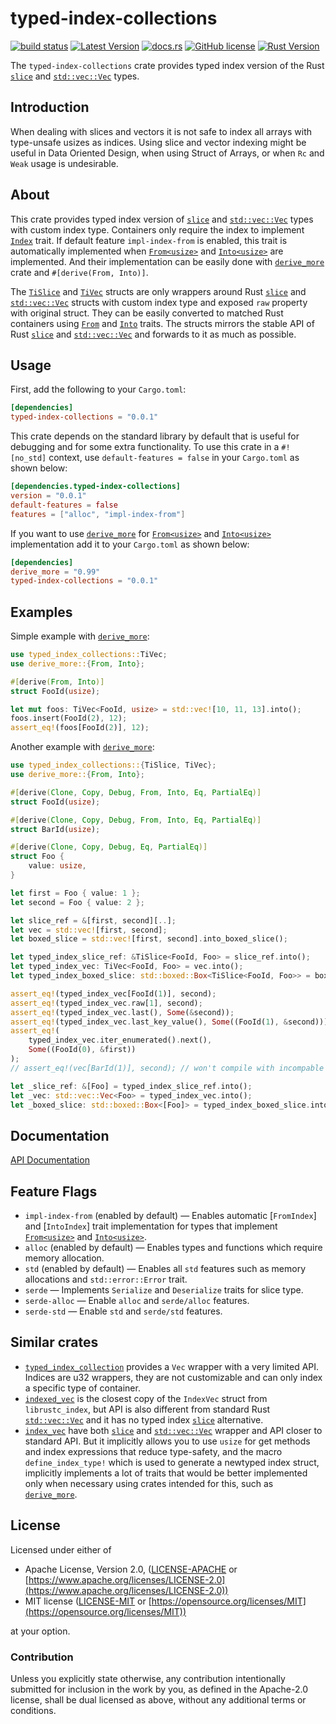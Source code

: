 # typed-index-collections

[![build status](https://travis-ci.org/zheland/typed-index-collections.svg?branch=master)](https://travis-ci.org/zheland/typed-index-collections)
[![Latest Version](https://img.shields.io/crates/v/typed-index-collections.svg)](https://crates.io/crates/typed-index-collections)
[![docs.rs](https://docs.rs/typed-index-collections/badge.svg)](https://docs.rs/typed-index-collections)
[![GitHub license](https://img.shields.io/crates/l/typed-index-collections)](https://github.com/zheland/typed-index-collections/#license)
[![Rust Version](https://img.shields.io/badge/rustc-1.41+-lightgray.svg)](https://blog.rust-lang.org/2020/01/30/Rust-1.41.0.html)

The `typed-index-collections` crate provides
typed index version of the Rust [`slice`] and [`std::vec::Vec`] types.

## Introduction

When dealing with slices and vectors it is not safe to index all arrays
with type-unsafe usizes as indices.
Using slice and vector indexing might be useful in Data Oriented Design,
when using Struct of Arrays, or when `Rc` and `Weak` usage is undesirable.

## About

This crate provides typed index version of [`slice`] and [`std::vec::Vec`]
types with custom index type.
Containers only require the index to implement [`Index`] trait.
If default feature `impl-index-from` is enabled, this trait is automatically implemented
when [`From<usize>`] and [`Into<usize>`] are implemented.
And their implementation can be easily done
with [`derive_more`] crate and `#[derive(From, Into)]`.

The [`TiSlice`] and [`TiVec`] structs are only wrappers
around Rust [`slice`] and [`std::vec::Vec`] structs with custom index type
and exposed `raw` property with original struct.
They can be easily converted to matched Rust containers using [`From`] and [`Into`] traits.
The structs mirrors the stable API of Rust [`slice`] and [`std::vec::Vec`]
and forwards to it as much as possible.

## Usage

First, add the following to your `Cargo.toml`:

```toml
[dependencies]
typed-index-collections = "0.0.1"
```

This crate depends on the standard library by default that is useful
for debugging and for some extra functionality.
To use this crate in a `#![no_std]` context, use `default-features = false`
in your `Cargo.toml` as shown below:

```toml
[dependencies.typed-index-collections]
version = "0.0.1"
default-features = false
features = ["alloc", "impl-index-from"]
```

If you want to use [`derive_more`] for [`From<usize>`] and [`Into<usize>`] implementation
add it to your `Cargo.toml` as shown below:

```toml
[dependencies]
derive_more = "0.99"
typed-index-collections = "0.0.1"
```

## Examples

Simple example with [`derive_more`]:
```rust
use typed_index_collections::TiVec;
use derive_more::{From, Into};

#[derive(From, Into)]
struct FooId(usize);

let mut foos: TiVec<FooId, usize> = std::vec![10, 11, 13].into();
foos.insert(FooId(2), 12);
assert_eq!(foos[FooId(2)], 12);
```

Another example with [`derive_more`]:
```rust
use typed_index_collections::{TiSlice, TiVec};
use derive_more::{From, Into};

#[derive(Clone, Copy, Debug, From, Into, Eq, PartialEq)]
struct FooId(usize);

#[derive(Clone, Copy, Debug, From, Into, Eq, PartialEq)]
struct BarId(usize);

#[derive(Clone, Copy, Debug, Eq, PartialEq)]
struct Foo {
    value: usize,
}

let first = Foo { value: 1 };
let second = Foo { value: 2 };

let slice_ref = &[first, second][..];
let vec = std::vec![first, second];
let boxed_slice = std::vec![first, second].into_boxed_slice();

let typed_index_slice_ref: &TiSlice<FooId, Foo> = slice_ref.into();
let typed_index_vec: TiVec<FooId, Foo> = vec.into();
let typed_index_boxed_slice: std::boxed::Box<TiSlice<FooId, Foo>> = boxed_slice.into();

assert_eq!(typed_index_vec[FooId(1)], second);
assert_eq!(typed_index_vec.raw[1], second);
assert_eq!(typed_index_vec.last(), Some(&second));
assert_eq!(typed_index_vec.last_key_value(), Some((FooId(1), &second)));
assert_eq!(
    typed_index_vec.iter_enumerated().next(),
    Some((FooId(0), &first))
);
// assert_eq!(vec[BarId(1)], second); // won't compile with incompable index

let _slice_ref: &[Foo] = typed_index_slice_ref.into();
let _vec: std::vec::Vec<Foo> = typed_index_vec.into();
let _boxed_slice: std::boxed::Box<[Foo]> = typed_index_boxed_slice.into();
```

## Documentation

[API Documentation]

## Feature Flags

- `impl-index-from` (enabled by default) &mdash; Enables automatic [`FromIndex`] and [`IntoIndex`]
  trait implementation for types that implement [`From<usize>`] and [`Into<usize>`].
- `alloc` (enabled by default) &mdash; Enables types and functions
  which require memory allocation.
- `std` (enabled by default) &mdash; Enables all `std` features
  such as memory allocations and `std::error::Error` trait.
- `serde` &mdash; Implements `Serialize` and `Deserialize` traits for slice type.
- `serde-alloc` &mdash; Enable `alloc` and `serde/alloc` features.
- `serde-std` &mdash; Enable `std` and `serde/std` features.

## Similar crates

- [`typed_index_collection`] provides a `Vec` wrapper with a very limited API.
  Indices are u32 wrappers,
  they are not customizable and can only index a specific type of container.
- [`indexed_vec`] is the closest copy of the `IndexVec` struct from `librustc_index`,
  but API is also different from standard Rust [`std::vec::Vec`]
  and it has no typed index [`slice`] alternative.
- [`index_vec`] have both [`slice`] and [`std::vec::Vec`] wrapper
  and API closer to standard API.
  But it implicitly allows you to use `usize` for get methods and index expressions
  that reduce type-safety,
  and the macro `define_index_type!` which is used to generate a newtyped index struct,
  implicitly implements a lot of traits that would be better implemented
  only when necessary using crates intended for this, such as [`derive_more`].

## License

Licensed under either of

- Apache License, Version 2.0,
  ([LICENSE-APACHE](LICENSE-APACHE) or
  [https://www.apache.org/licenses/LICENSE-2.0](https://www.apache.org/licenses/LICENSE-2.0))
- MIT license ([LICENSE-MIT](LICENSE-MIT) or
  [https://opensource.org/licenses/MIT](https://opensource.org/licenses/MIT))

at your option.

### Contribution

Unless you explicitly state otherwise, any contribution intentionally submitted
for inclusion in the work by you, as defined in the Apache-2.0 license,
shall be dual licensed as above, without any
additional terms or conditions.

[`TiSlice`]: https://docs.rs/typed-index-collections/*/typed_index_collections/struct.TiSlice.html
[`TiVec`]: https://docs.rs/typed-index-collections/*/typed_index_collections/struct.TiVec.html
[`Index`]: https://docs.rs/typed-index-collections/*/typed_index_collections/trait.Index.html
[API Documentation]: https://docs.rs/typed-index-collections
[`slice`]: https://doc.rust-lang.org/std/primitive.slice.html
[`std::vec::Vec`]: https://doc.rust-lang.org/std/vec/struct.Vec.html
[`From`]: https://doc.rust-lang.org/std/convert/trait.From.html
[`Into`]: https://doc.rust-lang.org/std/convert/trait.Into.html
[`From<usize>`]: https://doc.rust-lang.org/std/convert/trait.From.html
[`Into<usize>`]: https://doc.rust-lang.org/std/convert/trait.Into.html
[`derive_more`]: https://crates.io/crates/derive_more
[`typed_index_collection`]: https://crates.io/crates/typed_index_collection
[`indexed_vec`]: https://crates.io/crates/indexed_vec
[`index_vec`]: https://crates.io/crates/index_vec
